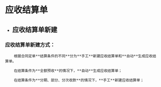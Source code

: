 # 应收结算单

* ## 应收结算单新建

###      应收结算单新建方式：

        根据合同定单**结算条件的不同**分为**手工**新建应收结算单和**自动**生成应收结算单。

        在结算条件为**全额预收**的情况下，**自动**生成应收结算单；

        在结算条件为**分期、部分、分次收款**的情况下，**手工**新建应收结算单；

